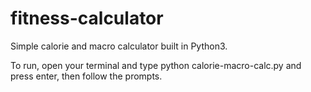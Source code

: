 # fitness-calculator
Simple calorie and macro calculator built in Python3.  

To run, open your terminal and type python calorie-macro-calc.py and press enter, then follow the prompts. 
